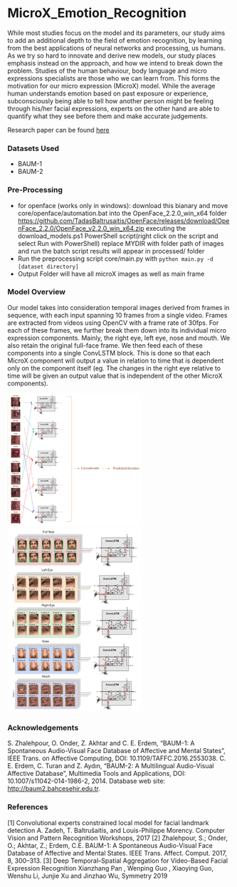 # MicroX_Emotion_Recognition
While most studies focus on the model and its parameters, our study aims to add an additional depth to the field of emotion recognition, by learning from the best applications of neural networks and processing, us humans. As we try so hard to innovate and derive new models, our study places emphasis instead on the approach, and how we intend to break down the problem. Studies of the human behaviour, body language and micro expressions specialists are those who we can learn from. This forms the motivation for our micro expression (MicroX) model. While the average human understands emotion based on past exposure or experience, subconsciously being able to tell how another person might be feeling through his/her facial expressions, experts on the other hand are able to quantify what they see before them and make accurate judgements. 

Research paper can be found [here](https://github.com/HeizerSpider/MicroX_Emotion_Recognition/blob/main/MicroX%20Emotion%20Recognition.pdf)

### Datasets Used
- BAUM-1
- BAUM-2

### Pre-Processing
- for openface (works only in windows):
download this bianary and move core/openface/automation.bat into the OpenFace_2.2.0_win_x64 folder
https://github.com/TadasBaltrusaitis/OpenFace/releases/download/OpenFace_2.2.0/OpenFace_v2.2.0_win_x64.zip
executing the download_models.ps1 PowerShell script(right click on the script and select Run with PowerShell)
replace MYDIR with folder path of images and run the batch script
results will appear in processed/ folder
- Run the preprocessing script core/main.py with ```python main.py -d [dataset directory]```
- Output Folder will have all microX images as well as main frame

### Model Overview
Our model takes into consideration temporal images derived from frames in sequence, with each input spanning 10 frames from a single video. Frames are extracted from videos using OpenCV with a frame rate of 30fps. For each of these frames, we further break them down into its individual micro expression components. Mainly, the right eye, left eye, nose and mouth. We also retain the original full-face frame. We then feed each of these components into a single ConvLSTM block. This is done so that each MicroX component will output a value in relation to time that is dependent only on the component itself (eg. The changes in the right eye relative to time will be given an output value that is independent of the other MicroX components).

<img src=res/microX_overview.png width="300">

<img src=res/model_overview.png width="300">

### Acknowledgements
S. Zhalehpour, O. Onder, Z. Akhtar and C. E. Erdem, “BAUM-1: A Spontaneous Audio-Visual Face Database of Affective and Mental States”, IEEE Trans. on Affective Computing, DOI: 10.1109/TAFFC.2016.2553038.
C. E. Erdem, C. Turan and Z. Aydın, “BAUM-2: A Multilingual Audio-Visual Affective Database”, Multimedia Tools and Applications, DOI: 10.1007/s11042-014-1986-2, 2014. Database web site: http://baum2.bahcesehir.edu.tr.

### References
[1] Convolutional experts constrained local model for facial landmark detection A. Zadeh, T. Baltrušaitis, and Louis-Philippe Morency. Computer Vision and Pattern Recognition Workshops, 2017
[2] Zhalehpour, S.; Onder, O.; Akhtar, Z.; Erdem, C.E. BAUM-1: A Spontaneous Audio-Visual Face Database of Affective and Mental States. IEEE Trans. Affect. Comput. 2017, 8, 300–313.
[3] Deep Temporal–Spatial Aggregation for Video-Based Facial Expression Recognition Xianzhang Pan , Wenping Guo , Xiaoying Guo, Wenshu Li, Junjie Xu and Jinzhao Wu, Symmetry 2019
